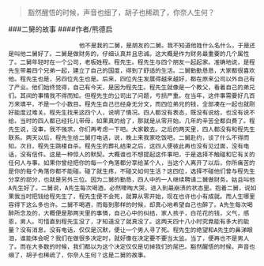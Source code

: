 > 豁然醒悟的时候，声音也细了，胡子也稀疏了，你奈人生何？

###二舅的故事
####作者/熊德启

						他不是我的二舅，是朋友的二舅。我不知道他姓什么名什么，于是还是叫他二舅好了。二舅是做财务的，仔细认真并且忠诚。这大概是作为财务最重要的几个属性了。二舅年轻时在一个公司，老板姓程。程先生。程先生与四个朋友一起起家。准确地说，是程先生带着四个兄弟一起，建立了自己的国度，得到了舒适的生活。二舅勤勤恳恳，大家都很喜欢他。程先生也是，另四位先生也是。后来，四位先生发展得越来越好，都在原来公司以外自己有了产业。他们始终觉得，自己有今天，是因为程先生。程先生就像是一个教父，看着自己的弟兄们。其间的事情我不得而知。但程先生的公司出了问题，亏损严重。在当年，这件事需要好几百万来填平，不是一个小数目。程先生自己已经身无分文，而四位弟兄的钱，全部凑在一起也就刚好能度过难关。程先生找来这四个人，说明了情况。四人都没有表态，既没有说给，也没有说不给。当时的四人都已经托儿带母，如果真的给了，那就是从零开始，几年的辛苦全都白费了。程先生说，没事，我不强求，你们再考虑一下吧。大家散去。之后的两天里，四人都没有和程先生联系。两天以后，程先生给二舅打电话，说，晚上来我家吃饭吧。二舅赴约，谈了什么不得而知。次日，程先生跳楼自杀。程先生的葬礼结束之后，这四人便彼此再也没有见过面，没有电话，没有信件。这是一种惊人的默契。大概谁也不想提起这件事吧，于是选择不触碰和它有关的任何人与事。如果你曾经把你的每一个角落都分享给某个人，当这个人离开了以后，你所痛苦的是你的每个角落你都不能碰。碰了就生疼，不碰又如何生活？这四位，选择不碰他们曾与程先生分享的部分，也就是另外三位。因为二舅的勤恳，四人中的一人继续聘请二舅做财务。姑且叫他A先生好了。二舅说，A先生每次喝酒，必然嚎啕大哭，进入到最崩溃的状态里。抱着二舅，说如果我当时把钱给程先生了，程先生便不会死，就算从零开始，现在也许也小有成就。而人生哪里容得下这么多也许。二舅不喝酒，而每到那样的时候，却真心地希望自己也醉了。A先生每次喝醉所念及的，大概便是那两天里的事情，自己心中的纠结，家人孩子，白花花的钱，义气，感恩，男人。可惜直到程先生没了，才知道没了就真没了。这两天四十八小时究竟能有多大的能量？没有消息，没有电话，仅仅是沉默，便让一个男人寻了死。程先生的绝望和A先生的鼻涕眼泪，谁能体会呢？我们在做很多决定时，就好像在决定要不要当太监。当了，便再也不是男人了。而在大多数的时候，我们都以为这个决定仅仅是切掉我们的尾巴。豁然醒悟的时候，声音也细了，胡子也稀疏了，你奈人生何？这是二舅的故事。			  		
